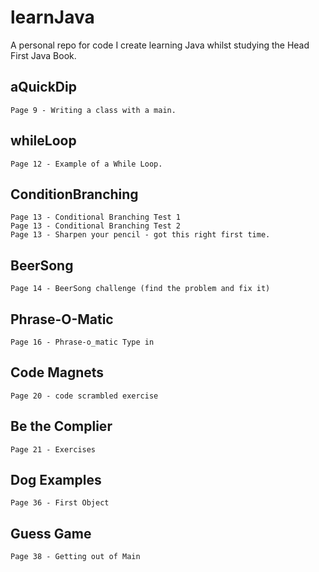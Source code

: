 # learnJava

A personal repo for code I create learning Java whilst studying the Head First Java Book.

## aQuickDip

    Page 9 - Writing a class with a main.

## whileLoop

    Page 12 - Example of a While Loop.

## ConditionBranching

    Page 13 - Conditional Branching Test 1
    Page 13 - Conditional Branching Test 2
    Page 13 - Sharpen your pencil - got this right first time.

## BeerSong

    Page 14 - BeerSong challenge (find the problem and fix it)

## Phrase-O-Matic

    Page 16 - Phrase-o_matic Type in

## Code Magnets

    Page 20 - code scrambled exercise

## Be the Complier

    Page 21 - Exercises

## Dog Examples

    Page 36 - First Object

## Guess Game

    Page 38 - Getting out of Main